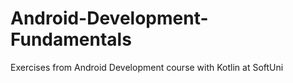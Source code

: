 # Android-Development-Fundamentals
Exercises from Android Development course with Kotlin at SoftUni
